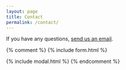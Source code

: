 ```yaml
---
layout: page
title: Contact
permalink: /contact/
---
```


If you have any questions, [send us an email](mailto:{{site.email}}).


{% comment %}
{% include form.html %}

{% include modal.html %}
{% endcomment %}